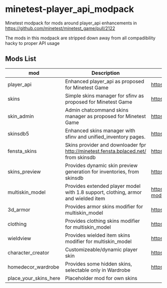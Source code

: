 # minetest-player_api_modpack
Minetest modpack for mods around player_api enhancements in https://github.com/minetest/minetest_game/pull/2122

The mods in this modpack are stripped down away from all compadibility hacky to proper API usage
## Mods List
| mod | Description | Original URL
| - | -| -
| player_api | Enhanced player_api as proposed for Minetest Game | https://github.com/minetest/minetest_game/pull/2122
| skins | Simple skins manager for sfinv as proposed for Minetest Game | https://github.com/minetest/minetest_game/pull/1967
| skin_admin  | Admin chatcommand skins manager as proposed for Minetest Game | https://github.com/minetest/minetest_game/pull/2122
| skinsdb5 | Enhanced skins manager with sfinv and unified_inventory pages.| https://github.com/minetest-mods/skinsdb
| fensta_skins | Skins provider and downloader fpr http://minetest.fensta.bplaced.net/ from skinsdb | https://github.com/minetest-mods/skinsdb
| skins_preview | Provides dynamic skin preview generation for inventories, from skinsdb | https://github.com/minetest-mods/skinsdb
| multiskin_model | Provides extended player model with 1.8 support, clothing, armor and wielded item| https://github.com/stujones11/minetest-models/tree/master/character/3d_armor/mt_0.5.0-dev/multiskin_branch
| 3d_armor | Provides armor skins modifier for multiskin_model | https://github.com/stujones11/minetest-3d_armor/tree/master/3d_armor
| clothing | Provides clothing skins modifier for multiskin_model | https://github.com/stujones11/clothing
| wieldview | Provides wielded item skins modifier for multiskin_model | https://github.com/stujones11/minetest-3d_armor/tree/master/wieldview
| character_creator | Customizeable/dynamic player skin | https://github.com/minetest-mods/character_creator
| homedecor_wardrobe | Provides some hidden skins, selectable only in Wardrobe | https://gitlab.com/VanessaE/homedecor_modpack/tree/master/homedecor_wardrobe
| place_your_skins_here | Placeholder mod for own skins |
